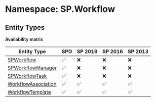 # Namespace: SP.Workflow

## Entity Types

**Availability matrix**

Entity Type | SPO | SP 2019 | SP 2016 | SP 2013
----------|-----|---------|---------|--------
[SPWorkflow](./EntityTypes/SPWorkflow.md) | ✅ | ❌ | ❌ | ❌
[SPWorkflowManager](./EntityTypes/SPWorkflowManager.md) | ✅ | ❌ | ❌ | ❌
[SPWorkflowTask](./EntityTypes/SPWorkflowTask.md) | ✅ | ❌ | ❌ | ❌
[WorkflowAssociation](./EntityTypes/WorkflowAssociation.md) | ✅ | ✅ | ✅ | ✅
[WorkflowTemplate](./EntityTypes/WorkflowTemplate.md) | ✅ | ✅ | ✅ | ✅
